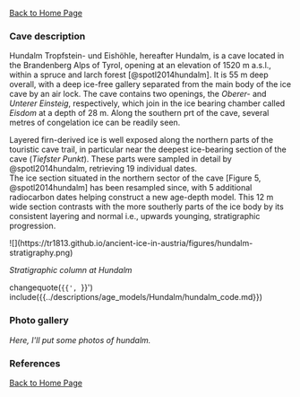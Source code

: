 [Back to Home Page](https://tr1813.github.io/ancient-ice-in-austria/descriptions/index.html)

### Cave description

Hundalm Tropfstein- und Eishöhle, hereafter Hundalm, is a cave located in the Brandenberg Alps of Tyrol, opening at an elevation of 1520 m a.s.l.,  within a spruce and larch forest [@spotl2014hundalm].
It is 55 m deep overall, with a deep ice-free gallery separated from the main body of the ice cave by an air lock.
The cave contains two openings, the *Oberer-* and *Unterer Einsteig*, respectively, which join in the ice bearing chamber called *Eisdom* at a depth of 28 m. 
Along the southern prt of the cave, several metres of congelation ice can be readily seen.


Layered firn-derived ice is well exposed along the northern parts of the touristic cave trail, in particular near the deepest ice-bearing section of the cave (*Tiefster Punkt*).
These parts were sampled in detail by @spotl2014hundalm, retrieving 19 individual dates.  
The ice section situated in the northern sector of the cave [Figure 5, @spotl2014hundalm] has been resampled since, with 5 additional radiocarbon dates helping construct a new age-depth model.
This 12 m wide section contrasts with the more southerly parts of the ice body by its consistent layering and normal i.e., upwards younging, stratigraphic progression. 

<div class= "sketches">
![](https://tr1813.github.io/ancient-ice-in-austria/figures/hundalm-stratigraphy.png)
 </div>

_Stratigraphic column at Hundalm_

changequote(`{{', `}}')
include({{../descriptions/age_models/Hundalm/hundalm_code.md}})

### Photo gallery

*Here, I'll put some photos of hundalm.*

### References

[Back to Home Page](https://tr1813.github.io/ancient-ice-in-austria/descriptions/index.html)
